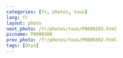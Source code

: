 ```yaml
---
categories: [fr, photos, tous]
lang: fr
layout: photo
next_photo: /fr/photos/tous/P0000293.html
picname: P0000360
prev_photo: /fr/photos/tous/P0000362.html
tags: [Oryx]
---
```

